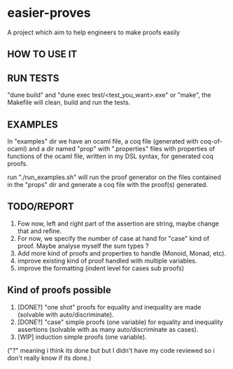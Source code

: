 # easier-proves
A project which aim to help engineers to make proofs easily

## HOW TO USE IT

## RUN TESTS

"dune build" and "dune exec test/<test_you_want>.exe" or "make", the Makefile will clean, build and run the tests.

## EXAMPLES

In "examples" dir we have an ocaml file, a coq file (generated with coq-of-ocaml) and a dir named "prop" with ".properties" files with properties of functions of the ocaml file, written in my DSL syntax, for generated coq proofs.

run "./run_examples.sh" will run the proof generator on the files contained in the "props" dir and generate a coq file with the proof(s) generated.

## TODO/REPORT
1. Fow now, left and right part of the assertion are string, maybe change that and refine.
2. For now, we specify the number of case at hand for "case" kind of proof. Maybe analyse myself the sum types ?
4. Add more kind of proofs and properties to handle (Monoid, Monad, etc).
5. improve existing kind of proof handled with multiple variables.
6. improve the formatting (indent level for cases sub proofs)

## Kind of proofs possible
1. [DONE?] "one shot" proofs for equality and inequality are made (solvable with auto/discriminate).
2. [DONE?] "case" simple proofs (one variable) for equality and inequality assertions (solvable with as many auto/discriminate as cases).
3. [WIP] induction simple proofs (one variable).

("?" meaning i think its done but but I didn't have my code reviewed so i don't really know if its done.)